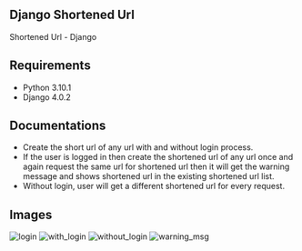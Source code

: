 
## Django Shortened Url
Shortened Url - Django

## Requirements
- Python 3.10.1
- Django 4.0.2

## Documentations
- Create the short url of any url with and without login process.
- If the user is logged in then create the shortened url of any url once and again request the same url for shortened url then it will get the warning message and shows shortened url in the existing shortened url list.
- Without login, user will get a different shortened url for every request.

## Images
![login](https://user-images.githubusercontent.com/98611387/162467843-905a3908-e671-4196-b957-589d41ed92a9.png)
![with_login](https://user-images.githubusercontent.com/98611387/162469885-1be5d765-43f8-41a9-9150-737d72f8e9c9.png)
![without_login](https://user-images.githubusercontent.com/98611387/162469913-35fc73e1-f21d-4fbd-9a47-63ae542826f1.png)
![warning_msg](https://user-images.githubusercontent.com/98611387/162469966-98a5f5dd-dea6-456b-8eba-644e09c7d688.png)
